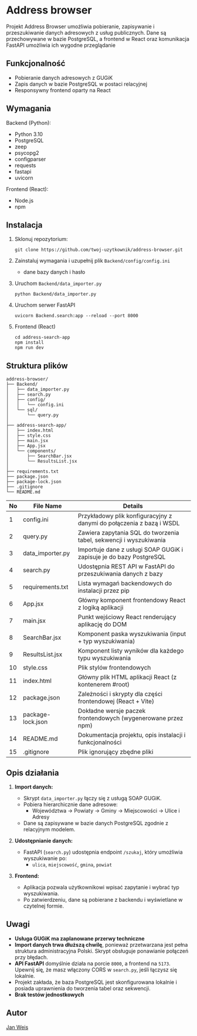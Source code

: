 # Address browser

Projekt Address Browser umożliwia pobieranie, zapisywanie i przeszukiwanie danych adresowych z usług publicznych. Dane są przechowywane w bazie PostgreSQL, a frontend w React oraz komunikacja FastAPI umożliwia ich wygodne przeglądanie

## Funkcjonalność

- Pobieranie danych adresowych z GUGiK
- Zapis danych w bazie PostgreSQL w postaci relacyjnej
- Responsywny frontend oparty na React

## Wymagania

Backend (Python):

- Python 3.10
- PostgreSQL
- zeep
- psycopg2
- configparser
- requests
- fastapi
- uvicorn

Frontend (React):

- Node.js
- npm

## Instalacja

1. Sklonuj repozytorium:

   ```
   git clone https://github.com/twoj-uzytkownik/address-browser.git
   ```

2. Zainstaluj wymagania i uzupełnij plik `Backend/config/config.ini`

   - dane bazy danych i hasło

3. Uruchom `Backend/data_importer.py`

   ```
   python Backend/data_importer.py
   ```

4. Uruchom serwer FastAPI

   ```
   uvicorn Backend.search:app --reload --port 8000
   ```

5. Frontend (React)
   ```
   cd address-search-app
   npm install
   npm run dev
   ```

## Struktura plików

```
address-browser/
├── Backend/
│   ├── data_importer.py
│   ├── search.py
│   ├── config/
│   │   └── config.ini
│   └── sql/
│       └── query.py
│
├── address-search-app/
│   ├── index.html
│   ├── style.css
│   ├── main.jsx
│   ├── App.jsx
│   └── components/
│       ├── SearchBar.jsx
│       └── ResultsList.jsx
│
├── requirements.txt
├── package.json
├── package-lock.json
├── .gitignore
└── README.md
```

| No  | File Name         | Details                                                              |
| --- | ----------------- | -------------------------------------------------------------------- |
| 1   | config.ini        | Przykładowy plik konfiguracyjny z danymi do połączenia z bazą i WSDL |
| 2   | query.py          | Zawiera zapytania SQL do tworzenia tabel, sekwencji i wyszukiwania   |
| 3   | data_importer.py  | Importuje dane z usługi SOAP GUGiK i zapisuje je do bazy PostgreSQL  |
| 4   | search.py         | Udostępnia REST API w FastAPI do przeszukiwania danych z bazy        |
| 5   | requirements.txt  | Lista wymagań backendowych do instalacji przez pip                   |
| 6   | App.jsx           | Główny komponent frontendowy React z logiką aplikacji                |
| 7   | main.jsx          | Punkt wejściowy React renderujący aplikację do DOM                   |
| 8   | SearchBar.jsx     | Komponent paska wyszukiwania (input + typ wyszukiwania)              |
| 9   | ResultsList.jsx   | Komponent listy wyników dla każdego typu wyszukiwania                |
| 10  | style.css         | Plik stylów frontendowych                                            |
| 11  | index.html        | Główny plik HTML aplikacji React (z kontenerem #root)                |
| 12  | package.json      | Zależności i skrypty dla części frontendowej (React + Vite)          |
| 13  | package-lock.json | Dokładne wersje paczek frontendowych (wygenerowane przez npm)        |
| 14  | README.md         | Dokumentacja projektu, opis instalacji i funkcjonalności             |
| 15  | .gitignore        | Plik ignorujący zbędne pliki                                         |

## Opis działania

1. **Import danych:**

   - Skrypt `data_importer.py` łączy się z usługą SOAP GUGiK.
   - Pobiera hierarchicznie dane adresowe:
     - Województwa → Powiaty → Gminy → Miejscowości → Ulice i Adresy
   - Dane są zapisywane w bazie danych PostgreSQL zgodnie z relacyjnym modelem.

2. **Udostępnianie danych:**

   - FastAPI (`search.py`) udostępnia endpoint `/szukaj`, który umożliwia wyszukiwanie po:
     - `ulica`, `miejscowość`, `gmina`, `powiat`

3. **Frontend:**
   - Aplikacja pozwala użytkownikowi wpisać zapytanie i wybrać typ wyszukiwania.
   - Po zatwierdzeniu, dane są pobierane z backendu i wyświetlane w czytelnej formie.

## Uwagi

- **Usługa GUGiK ma zaplanowane przerwy techniczne**
- **Import danych trwa dłuższą chwilę**, ponieważ przetwarzana jest pełna struktura administracyjna Polski. Skrypt obsługuje ponawianie połączeń przy błędach.
- **API FastAPI** domyślnie działa na porcie `8000`, a frontend na `5173`. Upewnij się, że masz włączony CORS w `search.py`, jeśli łączysz się lokalnie.
- Projekt zakłada, że baza PostgreSQL jest skonfigurowana lokalnie i posiada uprawnienia do tworzenia tabel oraz sekwencji.
- **Brak testów jednostkowych**

## Autor

[Jan Weis](https://github.com/Weisjan)
